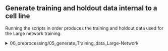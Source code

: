 ## Generate training and holdout data internal to a cell line
Running the scripts in order produces the training and holdout data used for the Large network training.

<details>
<summary> 00_preprocessing/05_generate_Training_data_Large-Network
</summary>

```
|--GRCh38_BED
  |--GRCh38_1000bp.bed.gz
|--HOLDOUT
  |--CELLLINE_LenientEnhancer_chrZ.bed
  |--CELLLINE_LenientEnhancer_chrZ.label
  |--CELLLINE_StringentEnhancer_chrZ.bed
  |--CELLLINE_StringentEnhancer_chrZ.label
  |--CELLINE_chrZ_CTCF-REP#_combined.chromtrack.gz
  |--CELLINE_chrZ_H3K27ac-REP#_combined.chromtrack.gz
  |--CELLINE_chrZ_H3K4me3-REP#_combined.chromtrack.gz
  |--CELLINE_chrZ_PolII-REP#_combined.chromtrack.gz
  |--CELLINE_chrZ_p300-REP#_combined.chromtrack.gz
|--TRAIN
  |--CELLLINE_chr10-chr17_train.bed
  |--CELLLINE_chr11-chr7_train.bed
  |--CELLLINE_chr12-chr8_train.bed
  |--CELLLINE_chr13-chr9_train.bed
  |--CELLLINE_chr14-chrX_train.bed
  |--CELLLINE_chr10-chr17_train.label
  |--CELLLINE_chr11-chr7_train.label
  |--CELLLINE_chr12-chr8_train.label
  |--CELLLINE_chr13-chr9_train.label
  |--CELLLINE_chr14-chrX_train.label
  |--CELLLINE_chrZ-chrA_train_CTCF-REP#_combined.chromtrack.gz
  |--CELLLINE_chrZ-chrA_train_H3K27ac-REP#_combined.chromtrack.gz
  |--CELLLINE_chrZ-chrA_train_H3K4me3-REP#_combined.chromtrack.gz
  |--CELLLINE_chrZ-chrA_train_PolII-REP#_combined.chromtrack.gz
  |--CELLLINE_chrZ-chrA_train_p300-REP#_combined.chromtrack.gz

```

</details>

<br>
